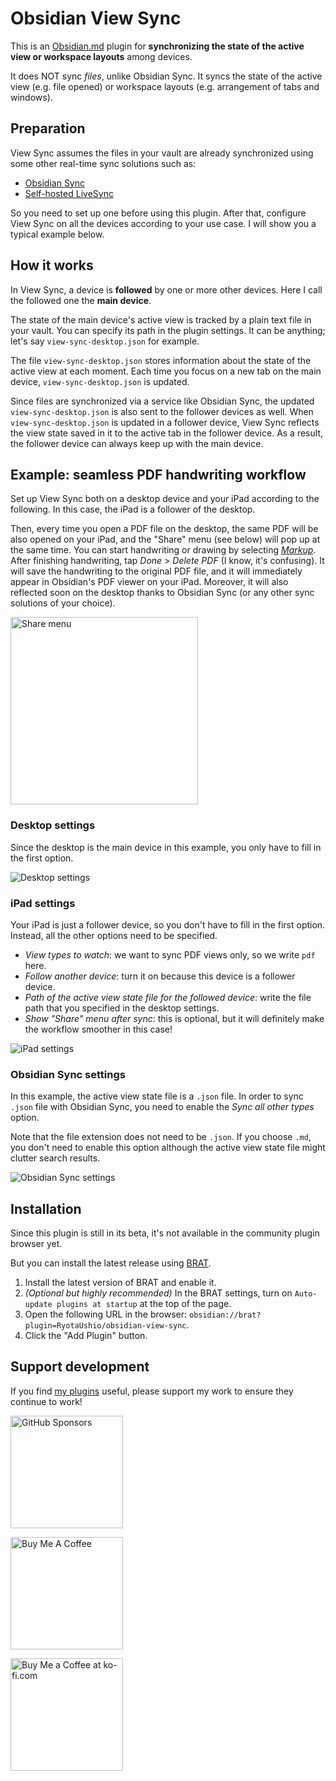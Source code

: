 # Obsidian View Sync

This is an [Obsidian.md](https://obsidian.md) plugin for **synchronizing the state of the active view or workspace layouts** among devices.

It does NOT sync _files_, unlike Obsidian Sync. It syncs the state of the active view (e.g. file opened) or workspace layouts (e.g. arrangement of tabs and windows).

## Preparation

View Sync assumes the files in your vault are already synchronized using some other real-time sync solutions such as:

- [Obsidian Sync](https://obsidian.md/sync)
- [Self-hosted LiveSync](https://github.com/vrtmrz/obsidian-livesync)

So you need to set up one before using this plugin. After that, configure View Sync on all the devices according to your use case. I will show you a typical example below.

## How it works

In View Sync, a device is **followed** by one or more other devices. Here I call the followed one the **main device**.

The state of the main device's active view is tracked by a plain text file in your vault. 
You can specify its path in the plugin settings.
It can be anything; let's say `view-sync-desktop.json` for example.

The file `view-sync-desktop.json` stores information about the state of the active view at each moment.
Each time you focus on a new tab on the main device, `view-sync-desktop.json` is updated.

Since files are synchronized via a service like Obsidian Sync, the updated `view-sync-desktop.json` is also sent to the follower devices as well.
When `view-sync-desktop.json` is updated in a follower device, View Sync reflects the view state saved in it to the active tab in the follower device.
As a result, the follower device can always keep up with the main device.

## Example: seamless PDF handwriting workflow

Set up View Sync both on a desktop device and your iPad according to the following.
In this case, the iPad is a follower of the desktop.

Then, every time you open a PDF file on the desktop, the same PDF will be also opened on your iPad, and the "Share" menu (see below) will pop up at the same time.
You can start handwriting or drawing by selecting _[Markup](https://support.apple.com/en-us/HT206885)_. After finishing handwriting, tap _Done_ > _Delete PDF_ (I know, it's confusing).
It will save the handwriting to the original PDF file, and it will immediately appear in Obsidian's PDF viewer on your iPad. Moreover, it will also reflected soon on the desktop thanks to Obsidian Sync (or any other sync solutions of your choice).

<img src="https://github.com/RyotaUshio/obsidian-view-sync/assets/72342591/b691aab8-40c9-4fd1-8d5c-de4d6579d8db" alt="Share menu" width=300>

### Desktop settings

Since the desktop is the main device in this example, you only have to fill in the first option.

![Desktop settings](https://github.com/RyotaUshio/obsidian-view-sync/assets/72342591/18f9d4d2-b3eb-409b-a628-e941af9cb808)

### iPad settings

Your iPad is just a follower device, so you don't have to fill in the first option.
Instead, all the other options need to be specified.

- *View types to watch*: we want to sync PDF views only, so we write `pdf` here.
- *Follow another device*: turn it on because this device is a follower device.
- *Path of the active view state file for the followed device*: write the file path that you specified in the desktop settings.
- *Show "Share" menu after sync*: this is optional, but it will definitely make the workflow smoother in this case!

![iPad settings](https://github.com/RyotaUshio/obsidian-view-sync/assets/72342591/3c198362-718e-4353-88c4-dbcfd4a94bdf)

### Obsidian Sync settings

In this example, the active view state file is a `.json` file. In order to sync `.json` file with Obsidian Sync, you need to enable the _Sync all other types_ option.

Note that the file extension does not need to be `.json`. If you choose `.md`, you don't need to enable this option although the active view state file might clutter search results.

![Obsidian Sync settings](https://github.com/RyotaUshio/obsidian-view-sync/assets/72342591/86f8196e-41a0-4779-81c0-02975fbe6223)

## Installation

Since this plugin is still in its beta, it's not available in the community plugin browser yet.

But you can install the latest release using [BRAT](https://github.com/TfTHacker/obsidian42-brat).

1. Install the latest version of BRAT and enable it.
2. _(Optional but highly recommended)_ In the BRAT settings, turn on `Auto-update plugins at startup` at the top of the page.
3. Open the following URL in the browser: `obsidian://brat?plugin=RyotaUshio/obsidian-view-sync`.
4. Click the "Add Plugin" button.

## Support development

If you find [my plugins](https://ryotaushio.github.io/the-hobbyist-dev/) useful, please support my work to ensure they continue to work!

<a href="https://github.com/sponsors/RyotaUshio" target="_blank"><img src="https://img.shields.io/static/v1?label=Sponsor&message=%E2%9D%A4&logo=GitHub&color=%23fe8e86" alt="GitHub Sponsors" style="width: 180px; height:auto;"></a>

<a href="https://www.buymeacoffee.com/ryotaushio" target="_blank"><img src="https://cdn.buymeacoffee.com/buttons/v2/default-yellow.png" alt="Buy Me A Coffee" style="width: 180px; height:auto;"></a>

<a href='https://ko-fi.com/E1E6U7CJZ' target='_blank'><img height='36' style='border:0px; width: 180px; height:auto;' src='https://storage.ko-fi.com/cdn/kofi2.png?v=3' border='0' alt='Buy Me a Coffee at ko-fi.com' /></a>
